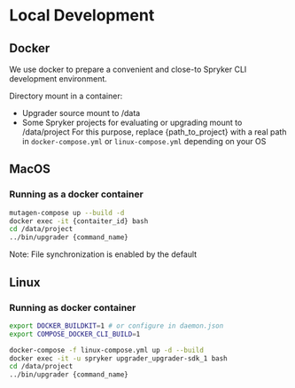 # Local Development

## Docker

We use docker to prepare a convenient and close-to Spryker CLI development environment.

Directory mount in a container:
- Upgrader source mount to /data
- Some Spryker projects for evaluating or upgrading mount to /data/project
  For this purpose, replace {path_to_project} with a real path in `docker-compose.yml` or `linux-compose.yml` depending on your OS

## MacOS

### Running as a docker container

```bash
mutagen-compose up --build -d
docker exec -it {contaiter_id} bash
cd /data/project
../bin/upgrader {command_name}
```

Note: File synchronization is enabled by the default

## Linux

### Running as docker container

```bash
export DOCKER_BUILDKIT=1 # or configure in daemon.json
export COMPOSE_DOCKER_CLI_BUILD=1

docker-compose -f linux-compose.yml up -d --build
docker exec -it -u spryker upgrader_upgrader-sdk_1 bash
cd /data/project
../bin/upgrader {command_name}
```
